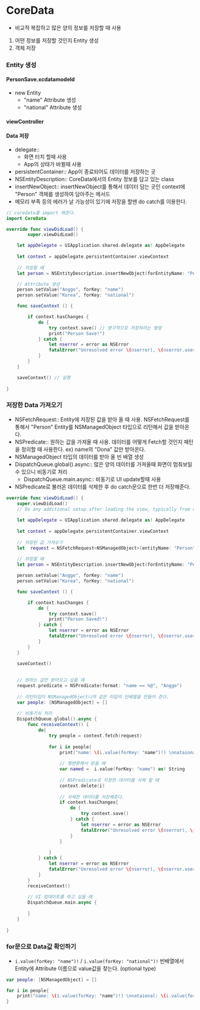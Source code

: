 # CoreData
- 비교적 복잡하고 많은 양의 정보를 저장할 때 사용
1. 어떤 정보를 저장할 것인지 Entity 생성
2. 객체 저장

### Entity 생성
#### PersonSave.xcdatamodeld
- new Entity 
    + "name" Attribute 생성
    + "national" Attribute 생성

#### viewController

#### Data 저장
- delegate:: 
    + 화면 터치 할때 사용
    + App의 상태가 바뀔때 사용
- persistentContainer:: App이 종료되어도 데이터를 저장하는 곳
- NSEntityDescription:: CoreData에서의 Entity 정보를 담고 있는 class
- insertNewObject:: insertNewObject를 통해서 데이터 담는 곳인 context에 "Person" 객체를 생성하여 담아주는 메서드
- 메모리 부족 등의 에러가 날 가능성이 있기에 저장을 할땐 do catch를 이용한다.
    
```swift
// coredata를 import 해준다.
import CoreData

override func viewDidLoad() {
        super.viewDidLoad()

    let appDelegate = UIApplication.shared.delegate as! AppDelegate
        
    let context = appDelegate.persistentContainer.viewContext
    
    // 저장할 때
    let person = NSEntityDescription.insertNewObject(forEntityName: "Person", into: context)

    // Attribute 생성
    person.setValue("Anggo", forKey: "name")
    person.setValue("Korea", forKey: "national")

    func saveContext () {

        if context.hasChanges {
            do {
                try context.save() // 영구적으로 저장하라는 명령
                print("Person Save!")
            } catch {
                let nserror = error as NSError
                fatalError("Unresolved error \(nserror), \(nserror.userInfo)")
            }
        }
    }

    saveContext() // 실행
    
}
```

### 저장한 Data 가져오기
- NSFetchRequest:: Entity에 저장된 값을 받아 올 때 사용. NSFetchRequest를 통해서 "Person" Entity를 NSManagedObject 타입으로 리턴해서 값을 받아온다.
- NSPredicate:: 원하는 값을 가져올 때 사용. 데이터를 어떻게 Fetch할 것인지 패턴을 정의할 때 사용한다. ex) name의 "Dona" 값만 받아온다.
- NSManagedObject 타입의 데이터를 받아 올 빈 배열 생성
- DispatchQueue.global().async:: 많은 양의 데이터를 가져올때 화면이 멈춰보일 수 있으니 비동기로 처리
    + DispatchQueue.main.async:: 비동기로 UI update할때 사용
- NSPredicate로 불러온 데이터를 삭제한 후 do catch문으로 한번 더 저장해준다.
 
```swift
override func viewDidLoad() {
    super.viewDidLoad()
    // Do any additional setup after loading the view, typically from a nib.
    
    let appDelegate = UIApplication.shared.delegate as! AppDelegate
    
    let context = appDelegate.persistentContainer.viewContext
    
    // 저장된 값 가져오기
    let  request = NSFetchRequest<NSManagedObject>(entityName: "Person")
    
    // 저장할 때
    let person = NSEntityDescription.insertNewObject(forEntityName: "Person", into: context)

    person.setValue("Anggo", forKey: "name")
    person.setValue("Korea", forKey: "national")

    func saveContext () {

        if context.hasChanges {
            do {
                try context.save()
                print("Person Saved!")
            } catch {
                let nserror = error as NSError
                fatalError("Unresolved error \(nserror), \(nserror.userInfo)")
            }
        }
    }

    saveContext()
    
    
    // 원하는 값만 받아오고 싶을 때
    request.predicate = NSPredicate(format: "name == %@", "Anggo")
    
    // 리턴타입이 NSManagedObject니까 같은 타입의 빈배열을 만들어 준다.
    var people: [NSManagedObject] = []
    
    // 비동기식 처리
    DispatchQueue.global().async {
        func receiveContext() {
            do{
                try people = context.fetch(request)
                
                for i in people{
                    print("name: \(i.value(forKey: "name")!) \nnataional: \(i.value(forKey: "national")!) \n\n")
                    
                    // 형변환해서 받을 때
                    var named =  i.value(forKey: "name") as! String
                    
                    // NSPredicate로 지정한 데이터를 삭제 할 때
                    context.delete(i)
                    
                    // 삭제한 데이터를 저장해준다.
                    if context.hasChanges{
                        do {
                            try context.save()
                        } catch {
                            let nserror = error as NSError
                            fatalError("Unresolved error \(nserror), \(nserror.userInfo)")
                        }
                    }
                    
                }
            } catch {
                let nserror = error as NSError
                fatalError("Unresolved error \(nserror), \(nserror.userInfo)")
            }
        }
        receiveContext()
        
        // UI 업데이트를 하고 싶을 때
        DispatchQueue.main.async {
            
        }
    }
    
}
```

### for문으로 Data값 확인하기
- `i.value(forKey: "name")!` / `i.value(forKey: "national")!` 빈배열에서 Entity에 Attribute 이름으로 value값을 찾는다. (optional type)

```swift
var people: [NSManagedObject] = []

for i in people{
    print("name: \(i.value(forKey: "name")!) \nnataional: \(i.value(forKey: "national")!) \n\n") 
}
``` 
